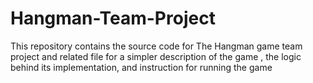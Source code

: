 # Hangman-Team-Project
This repository contains the source code for The Hangman game team project and related file for a simpler description of the game , the logic behind its implementation, and instruction for running the game
